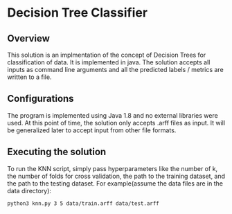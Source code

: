 # Decision Tree Classifier
## Overview
This solution is an implmentation of the concept of Decision Trees for classification of data. It is implemented in java. The solution accepts all inputs as command line arguments and all the predicted labels / metrics are written to a file. 
## Configurations
The program is implemented using Java 1.8 and no external libraries were used. At this point of time, the solution only accepts .arff files as input. It will be generalized later to accept input from other file formats.
## Executing the solution
To run the KNN script, simply pass hyperparameters like the number of k, the number of folds for cross validation, the path to the training dataset, and the path to the testing dataset.
For example(assume the data files are in the data directory):
```
python3 knn.py 3 5 data/train.arff data/test.arff
```